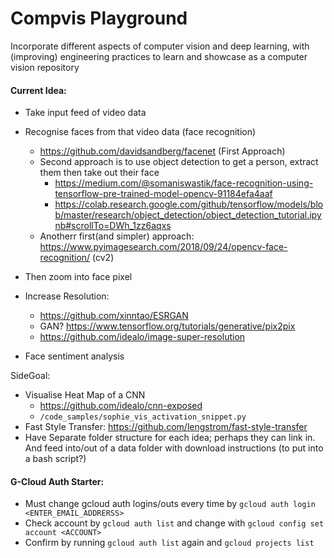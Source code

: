 # Compvis Playground
Incorporate different aspects of computer vision and deep learning, with (improving) engineering practices to learn and showcase as a computer vision repository

#### Current Idea:
-  Take input feed of video data
-  Recognise faces from that video data (face recognition)

    -  https://github.com/davidsandberg/facenet (First Approach)
    -  Second approach is to use object detection to get a person, extract them then take out their face
        -  https://medium.com/@somaniswastik/face-recognition-using-tensorflow-pre-trained-model-opencv-91184efa4aaf
        -  https://colab.research.google.com/github/tensorflow/models/blob/master/research/object_detection/object_detection_tutorial.ipynb#scrollTo=DWh_1zz6aqxs
    -  Anotherr first(and simpler) approach: https://www.pyimagesearch.com/2018/09/24/opencv-face-recognition/ (cv2)
-  Then zoom into face pixel
-  Increase Resolution:
    -  https://github.com/xinntao/ESRGAN
    -  GAN? https://www.tensorflow.org/tutorials/generative/pix2pix
    -  https://github.com/idealo/image-super-resolution 
-  Face sentiment analysis

SideGoal:

-  Visualise Heat Map of a CNN
    -  https://github.com/idealo/cnn-exposed
    -  `/code_samples/sophie_vis_activation_snippet.py`
-  Fast Style Transfer: https://github.com/lengstrom/fast-style-transfer
-  Have Separate folder structure for each idea; perhaps they can link in. And feed into/out of a data folder with download instructions (to put into a bash script?)

#### G-Cloud Auth Starter:
-  Must change gcloud auth logins/outs every time by `gcloud auth login <ENTER_EMAIL_ADDRERSS>`
-  Check account by `gcloud auth list` and change with `gcloud config set account <ACCOUNT>`
-  Confirm by running `gcloud auth list` again and `gcloud projects list`
